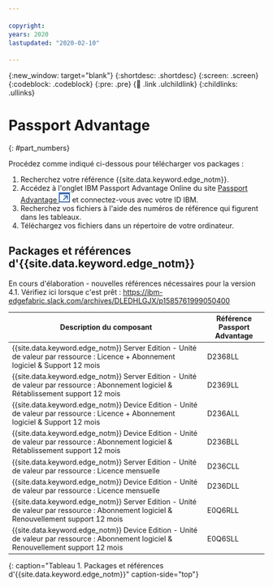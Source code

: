```yaml
---

copyright:
years: 2020
lastupdated: "2020-02-10"

---
```


{:new_window: target="blank"}
{:shortdesc: .shortdesc}
{:screen: .screen}
{:codeblock: .codeblock}
{:pre: .pre}
{:child: .link .ulchildlink}
{:childlinks: .ullinks}

# Passport Advantage
{: #part_numbers}

Procédez comme indiqué ci-dessous pour télécharger vos packages :

1. Recherchez votre référence {{site.data.keyword.edge_notm}}.
2. Accédez à l'onglet IBM Passport Advantage Online du site [Passport Advantage ![S'ouvre dans un nouvel onglet](../../images/icons/launch-glyph.svg "S'ouvre dans un nouvel onglet")](https://www.ibm.com/software/passportadvantage/) et connectez-vous avec votre ID IBM.
2. Recherchez vos fichiers à l'aide des numéros de référence qui figurent dans les tableaux.
3. Téléchargez vos fichiers dans un répertoire de votre ordinateur.

## Packages et références d'{{site.data.keyword.edge_notm}}

En cours d'élaboration - nouvelles références nécessaires pour la version 4.1. Vérifiez ici lorsque c'est prêt : https://ibm-edgefabric.slack.com/archives/DLEDHLGJX/p1585761999050400

|Description du composant|Référence Passport Advantage|
|----------------|------------------------------|
|{{site.data.keyword.edge_notm}} Server Edition - Unité de valeur par ressource : Licence + Abonnement logiciel & Support 12 mois|D2368LL|
|{{site.data.keyword.edge_notm}} Server Edition - Unité de valeur par ressource : Abonnement logiciel & Rétablissement support 12 mois|D2369LL|
|{{site.data.keyword.edge_notm}} Device Edition - Unité de valeur par ressource : Licence + Abonnement logiciel & Support 12 mois|D236ALL|
|{{site.data.keyword.edge_notm}} Device Edition - Unité de valeur par ressource : Abonnement logiciel & Rétablissement support 12 mois|D236BLL|
|{{site.data.keyword.edge_notm}} Server Edition - Unité de valeur par ressource : Licence mensuelle|D236CLL|
|{{site.data.keyword.edge_notm}} Device Edition - Unité de valeur par ressource : Licence mensuelle|D236DLL|
|{{site.data.keyword.edge_notm}} Server Edition - Unité de valeur par ressource : Abonnement logiciel & Renouvellement support 12 mois|E0Q6RLL|
|{{site.data.keyword.edge_notm}} Device Edition - Unité de valeur par ressource : Abonnement logiciel & Renouvellement support 12 mois|E0Q6SLL|
{: caption="Tableau 1. Packages et références d'{{site.data.keyword.edge_notm}}" caption-side="top"}
